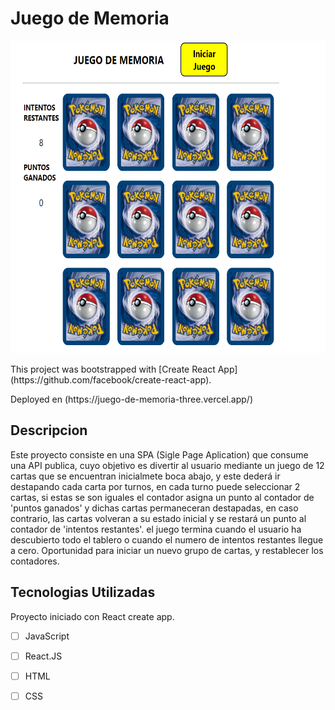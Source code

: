 # Juego de Memoria

<p align="left">
  <img height="500" src="./src/Inicio.png" />
</p>


<p>This project was bootstrapped with [Create React App](https://github.com/facebook/create-react-app).</p>
<p>Deployed en (https://juego-de-memoria-three.vercel.app/)</p>

## Descripcion

Este proyecto consiste en una SPA (Sigle Page Aplication) que consume una API publica, cuyo objetivo es divertir al usuario mediante un juego de 12 cartas que se encuentran inicialmete boca abajo, y este dederá ir destapando cada carta por turnos, en cada turno puede seleccionar 2 cartas, si estas se son iguales el contador asigna un punto al contador de 'puntos ganados' y dichas cartas permaneceran destapadas, en caso contrario, las cartas volveran a su estado inicial y se restará un punto al contador de 'intentos restantes'. el juego termina cuando el usuario ha descubierto todo el tablero o cuando el numero de intentos restantes llegue a cero. Oportunidad para iniciar un nuevo grupo de cartas, y restablecer los contadores.

## Tecnologias Utilizadas
Proyecto iniciado con React create app.
- [ ] JavaScript
- [ ] React.JS
- [ ] HTML
- [ ] CSS




